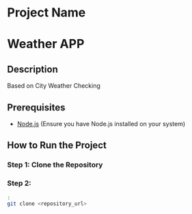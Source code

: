 # Project Name
# Weather APP

## Description
Based on City Weather Checking

## Prerequisites

- [Node.js](https://nodejs.org/) (Ensure you have Node.js installed on your system)

## How to Run the Project

### Step 1: Clone the Repository
### Step 2:
```bash
:
git clone <repository_url>


